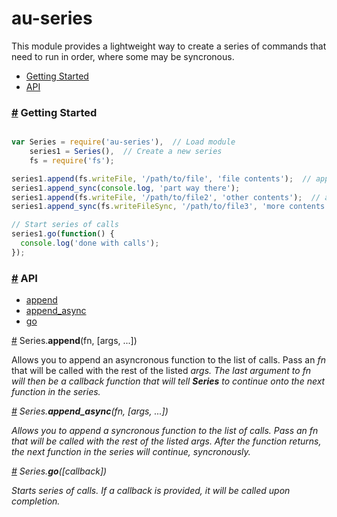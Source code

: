 au-series
=========

This module provides a lightweight way to create a series of commands that need to run in order, where some may be syncronous.

* [Getting Started](#started)
* [API](#api)

### <a href="#started" name="started">#</a> Getting Started

```js

var Series = require('au-series'),  // Load module
    series1 = Series(),  // Create a new series
    fs = require('fs');

series1.append(fs.writeFile, '/path/to/file', 'file contents');  // append async file write
series1.append_sync(console.log, 'part way there');
series1.append(fs.writeFile, '/path/to/file2', 'other contents');  // append async file write
series1.append_sync(fs.writeFileSync, '/path/to/file3', 'more contents');  // append sync file write

// Start series of calls
series1.go(function() {
  console.log('done with calls');
});

```

### <a href="#api" name="api">#</a> API

* [append](#append)
* [append_async](#append_async)
* [go](#go)


<a href="#append" name="append">#</a> Series.<b>append</b>(fn, [args, ...])

Allows you to append an asyncronous function to the list of calls. Pass an <i>fn</i> that will be called with the rest of the listed <i>args</a>. The last argument to <i>fn</i> will then be a callback function that will tell <b>Series</b> to continue onto the next function in the series.

<a href="#append_async" name="append_async">#</a> Series.<b>append_async</b>(fn, [args, ...])

Allows you to append a syncronous function to the list of calls. Pass an <i>fn</i> that will be called with the rest of the listed <i>args</a>. After the function returns, the next function in the series will continue, syncronously.

<a href="#go" name="go">#</a> Series.<b>go</b>([callback])

Starts series of calls. If a <i>callback</i> is provided, it will be called upon completion.


